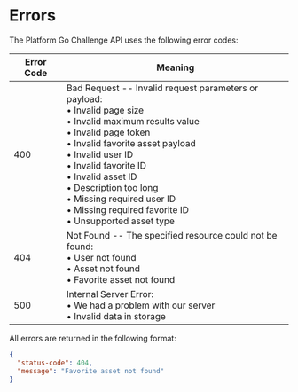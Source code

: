 # Errors

The Platform Go Challenge API uses the following error codes:

Error Code | Meaning
---------- | -------
400 | Bad Request -- Invalid request parameters or payload:<br>• Invalid page size<br>• Invalid maximum results value<br>• Invalid page token<br>• Invalid favorite asset payload<br>• Invalid user ID<br>• Invalid favorite ID<br>• Invalid asset ID<br>• Description too long<br>• Missing required user ID<br>• Missing required favorite ID<br>• Unsupported asset type
404 | Not Found -- The specified resource could not be found:<br>• User not found<br>• Asset not found<br>• Favorite asset not found
500 | Internal Server Error:<br>• We had a problem with our server<br>• Invalid data in storage


All errors are returned in the following format:

```json
{
  "status-code": 404,
  "message": "Favorite asset not found"
}
```
